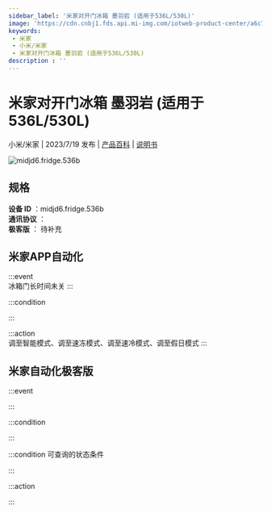 ```yaml
---
sidebar_label: '米家对开门冰箱 墨羽岩 (适用于536L/530L)'
image: 'https://cdn.cnbj1.fds.api.mi-img.com/iotweb-product-center/a6c74b30255848497b2655d0c8fb7502_1654164790017.png?GalaxyAccessKeyId=AKVGLQWBOVIRQ3XLEW&Expires=9223372036854775807&Signature=ablhgCwEx6dXXFkFsGgc2YJX7cI='
keywords: 
 - 米家
 - 小米/米家
 - 米家对开门冰箱 墨羽岩 (适用于536L/530L)
description : ''
---
```

# 米家对开门冰箱 墨羽岩 (适用于536L/530L)

小米/米家 | 2023/7/19 发布 | [产品百科](https://home.mi.com/webapp/content/baike/product/index.html?model=midjd6.fridge.536b/) | [说明书](https://home.mi.com/views/introduction.html?model=midjd6.fridge.536b&region=cn)

![midjd6.fridge.536b](https://cdn.cnbj1.fds.api.mi-img.com/iotweb-product-center/a6c74b30255848497b2655d0c8fb7502_1654164790017.png?GalaxyAccessKeyId=AKVGLQWBOVIRQ3XLEW&Expires=9223372036854775807&Signature=ablhgCwEx6dXXFkFsGgc2YJX7cI=)

## 规格  
> 
**设备 ID** ：midjd6.fridge.536b  
**通讯协议** ：  
**极客版**  ： 待补充 


## 米家APP自动化  

:::event  
冰箱门长时间未关
:::

:::condition  

:::

:::action   
调至智能模式、调至速冻模式、调至速冷模式、调至假日模式
:::

## 米家自动化极客版  

:::event  

:::

:::condition  

:::

:::condition 可查询的状态条件  

:::

:::action  

:::

        
